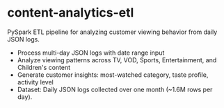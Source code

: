 # content-analytics-etl
PySpark ETL pipeline for analyzing customer viewing behavior from daily JSON logs.
- Process multi-day JSON logs with date range input
- Analyze viewing patterns across TV, VOD, Sports, Entertainment, and Children's content
- Generate customer insights: most-watched category, taste profile, activity level
- Dataset: Daily JSON logs collected over one month (~1.6M rows per day).
